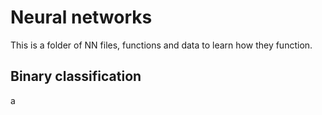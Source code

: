 # Neural networks

This is a folder of NN files, functions and data to learn how they function.

## Binary classification

a
